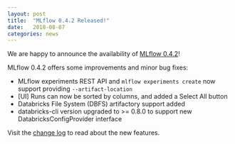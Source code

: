 ```yaml
---
layout: post
title:  "MLflow 0.4.2 Released!"
date:   2018-08-07
categories: news
---
```


We are happy to announce the availability of [MLflow 0.4.2](https://github.com/mlflow/mlflow/releases/tag/v0.4.2)! 

MLflow 0.4.2 offers some improvements and minor bug fixes: 

- MLflow experiments REST API and `mlflow experiments create` now support providing `--artifact-location`
- [UI] Runs can now be sorted by columns, and added a Select All button 
- Databricks File System (DBFS) artifactory support added 
- databricks-cli version upgraded to >= 0.8.0 to support new DatabricksConfigProvider interface

Visit the [change log](https://github.com/mlflow/mlflow/blob/master/CHANGELOG.rst#042-2018-08-07) to read about the new features.
